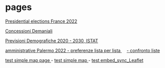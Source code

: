 # pages

[Presidential elections France 2022](https://gjrichter.github.io/pages/Elezioni_Francia_2020_primo_turno/)

[Concessioni Demaniali ](https://gjrichter.github.io/pages/scrollama/index_Concessioni_confronto.html)

[Previsioni Demografiche 2020 - 2030,  ISTAT ](https://gjrichter.github.io/pages/scrollama/index_Demografia_Bars.html)

[amministrative Palermo 2022 - preferenze lista per lista ](https://gjrichter.github.io/pages/Elezioni_Palermo_2022/index_test_api_embed_Elezioni_Palermo_2022_Preferenze_values.html)   &nbsp;&nbsp;&nbsp;   [- confronto liste](https://gjrichter.github.io/pages/Elezioni_Palermo_2022)

[test simple map page ](https://gjrichter.github.io/pages/Elezioni_Politiche_2022/index.html) -
[test simple map ](https://gjrichter.github.io/pages/Elezioni_Politiche_2022/index_test_api_embed_Elezioni_2022_candidati_uninominali.html)-
[test embed_sync_Leaflet ](https://gjrichter.github.io/ixmaps/ui/html/embed_sync_Leaflet.html?mapservice=leaflet&maptype=CartoDB%20-%20Positron&name=mymap&align=center&legend=true)



